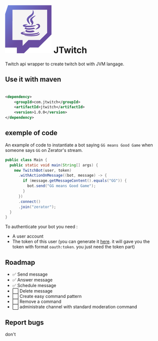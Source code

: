 # ![](./img/logo.png) JTwitch

Twitch api wrapper to create twitch bot with JVM langage.

## Use it with maven

```xml

<dependency>
    <groupId>com.jtwitch</groupId>
    <artifactId>jtwitch</artifactId>
    <version>1.0.0</version>
</dependency>
```

## exemple of code

An example of code to instantiate a bot saying `GG means Good Game` when someone says `GG` on Zerator's stream.

```java
public class Main {
  public static void main(String[] args) {
    new TwitchBot(user, token)
      .withActionOnMessage((bot, message) -> {
        if (message.getMessageContent().equals("GG")) {
          bot.send("GG means Good Game");
        }
      })
      .connect()
      .join("zerator");
  }
}
```

To authenticate your bot you need :

- A user account
- The token of this user (you can generate it [here](https://twitchapps.com/tmi/). 
it will gave you the token with format `oauth:token`. you just need the token part)

## Roadmap

- ✅ Send message
- ✅ Answer message
- ✅ Schedule message
- ⬜ Delete message
- ⬜ Create easy command pattern
- ⬜ Remove a command
- ⬜ administrate channel with standard moderation command


## Report bugs

don't
